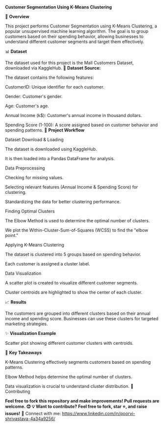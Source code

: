 **Customer Segmentation Using K-Means Clustering**

📌 **Overview**

This project performs Customer Segmentation using K-Means Clustering, a popular unsupervised machine learning algorithm. The goal is to group customers based on their spending behavior, allowing businesses to understand different customer segments and target them effectively.

📊 **Dataset**

The dataset used for this project is the Mall Customers Dataset, downloaded via KaggleHub.
🔗 **Dataset Source:**

The dataset contains the following features:

CustomerID: Unique identifier for each customer.

Gender: Customer's gender.

Age: Customer's age.

Annual Income (k$): Customer's annual income in thousand dollars.

Spending Score (1-100): A score assigned based on customer behavior and spending patterns.
🚀 **Project Workflow**

Dataset Download & Loading

The dataset is downloaded using KaggleHub.

It is then loaded into a Pandas DataFrame for analysis.

Data Preprocessing

Checking for missing values.

Selecting relevant features (Annual Income & Spending Score) for clustering.

Standardizing the data for better clustering performance.

Finding Optimal Clusters

The Elbow Method is used to determine the optimal number of clusters.

We plot the Within-Cluster-Sum-of-Squares (WCSS) to find the "elbow point."

Applying K-Means Clustering

The dataset is clustered into 5 groups based on spending behavior.

Each customer is assigned a cluster label.

Data Visualization

A scatter plot is created to visualize different customer segments.

Cluster centroids are highlighted to show the center of each cluster.


📈 **Results**

The customers are grouped into different clusters based on their annual income and spending score. Businesses can use these clusters for targeted marketing strategies.

✨ **Visualization Example**

Scatter plot showing different customer clusters with centroids.

🎯 **Key Takeaways**

K-Means Clustering effectively segments customers based on spending patterns.

Elbow Method helps determine the optimal number of clusters.

Data visualization is crucial to understand cluster distribution.
📢 Contributing

**Feel free to fork this repository and make improvements! Pull requests are welcome. 😊
💡 Want to contribute? Feel free to fork, star ⭐, and raise issues!** 
🔗 Connect with me: https://www.linkedin.com/in/poorvi-shrivastava-4a34a9256/
